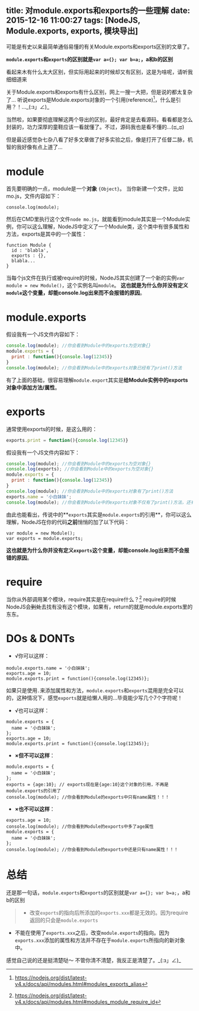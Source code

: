 title: 对module.exports和exports的一些理解
date: 2015-12-16 11:00:27
tags: [NodeJS, Module.exports, exports, 模块导出]
---
可能是有史以来最简单通俗易懂的有关Module.exports和exports区别的文章了。

**`module.exports`和`exports`的区别就是`var a={}; var b=a;`，a和b的区别**

看起来木有什么太大区别，但实际用起来的时候却又有区别，这是为啥呢，请听我细细道来

关于Module.exports和exports有什么区别，网上一搜一大把，但是说的都太复杂了…
听说exports是Module.exports对象的一个引用(reference)[^1]，什么是引用？！…\_(:з」∠)\_

当然啦，如果要彻底理解这两个导出的区别，最好肯定是去看源码，看看都是怎么封装的，功力深厚的童鞋应该一看就懂了。不过，源码我也是看不懂的…(ಥ_ಥ)

但是最近感觉杂七杂八看了好多文章做了好多实验之后，像是打开了任督二脉，机智的我好像有点上道了…
# module
首先要明确的一点，module是一个**对象** `{Object}`。
当你新建一个文件，比如mo.js，文件内容如下：
```
console.log(module);
```
然后在CMD里执行这个文件`node mo.js`，就能看到module其实是一个Module实例，你可以这么理解，NodeJS中定义了一个Module类，这个类中有很多属性和方法，exports是其中的一个属性：
```
function Module {
  id : 'blabla',
  exports : {},
  blabla...
}
```
当每个js文件在执行或被require的时候，NodeJS其实创建了一个新的实例`var module = new Module()`，这个实例名叫`module`。
**这也就是为什么你并没有定义`module`这个变量，却能console.log出来而不会报错的原因**。

# module.exports
假设我有一个JS文件内容如下：
``` javascript
console.log(module); //你会看到Module中的exports为空对象{}
module.exports = {
  print : function(){console.log(12345)}
}
console.log(module); //你会看到Module中的exports对象已经有了print()方法
```

有了上面的基础，很容易理解`module.export`其实是**给Module实例中的exports对象中添加方法/属性**。

# exports
通常使用exports的时候，是这么用的：
``` javascript
exports.print = function(){console.log(12345)}
```

假设我有一个JS文件内容如下：
``` javascript
console.log(module); //你会看到Module中的exports为空对象{}
console.log(exports); //你会看到Module中的exports为空对象{}
module.exports = {
  print : function(){console.log(12345)}
}
console.log(module); //你会看到Module中的exports对象有了print()方法
exports.name = '小白妹妹';
console.log(module); //你会看到Module中的exports对象不仅有了print()方法，还有了name属性
```
由此也能看出，传说中的**`exports`其实是`module.exports`的引用**，你可以这么理解，NodeJS在你的代码**之前**悄悄的加了以下代码：
``` 
var module = new Module();
var exports = module.exports;
```
**这也就是为什么你并没有定义`exports`这个变量，却能console.log出来而不会报错的原因**。

# require
当你从外部调用某个模块，require其实是在require什么？[^2]
require的时候NodeJS会~~到处~~去找有没有这个模块，如果有，return的就是module.exports里的东东。

# DOs & DONTs
* √你可以这样：
```
module.exports.name = '小白妹妹';
exports.age = 10;
module.exports.print = function(){console.log(12345)};
```
如果只是使用`.`来添加属性和方法，`module.exports`和`exports`混用是完全可以的，这种情况下，感觉`exports`就是给懒人用的…毕竟能少写几个7个字符呢！
* √也可以这样：
```
module.exports = {
  name = '小白妹妹';
};
exports.age = 10;
module.exports.print = function(){console.log(12345)};
```
* **×但不可以这样**：
```
module.exports = {
  name = '小白妹妹';
};
exports = {age:10}; // exports现在是{age:10}这个对象的引用，不再是module.exports的引用了
console.log(module); //你会看到Module的exports中只有name属性！！！
```
* **×也不可以这样**：
```
exports.age = 10; 
console.log(module); //你会看到Module的exports中多了age属性
module.exports = {
  name = '小白妹妹';
};
console.log(module); //你会看到Module的exports中还是只有name属性！！！
```
# 总结
还是那一句话，`module.exports`和`exports`的区别就是`var a={}; var b=a;`，a和b的区别
>* 改变`exports`的指向后所添加的`exports.xxx`都是无效的。因为require返回的只会是`module.exports`
* 不能在使用了`exports.xxx`之后，改变`module.exports`的指向。因为`exports.xxx`添加的属性和方法并不存在于`module.exports`所指向的新对象中。

感觉自己说的还是挺清楚哒～
不管你清不清楚，我反正是清楚了。\_(:з」∠)\_
[^1]: https://nodejs.org/dist/latest-v4.x/docs/api/modules.html#modules_exports_alias
[^2]: https://nodejs.org/dist/latest-v4.x/docs/api/modules.html#modules_module_require_id